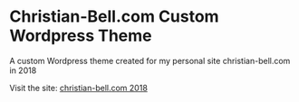 # Christian-Bell.com Custom Wordpress Theme

A custom Wordpress theme created for my personal site christian-bell.com in 2018

Visit the site: [christian-bell.com 2018](https://www.christian-bell.com/)
